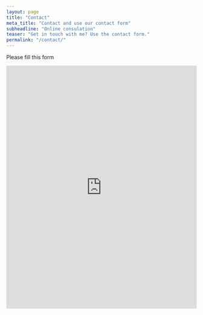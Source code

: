 ```yaml
---
layout: page
title: "Contact"
meta_title: "Contact and use our contact form"
subheadline: "Online consulation"
teaser: "Get in touch with me? Use the contact form."
permalink: "/contact/"
---
```

Please fill this form

<iframe height="643" allowTransparency="true" frameborder="0" scrolling="no" style="width:100%;border:none"  src="https://drdeepti.wufoo.com/embed/q161ulbp0oe7ctf/"><a href="https://drdeepti.wufoo.com/forms/q161ulbp0oe7ctf/">Fill out consultation form!</a></iframe>

